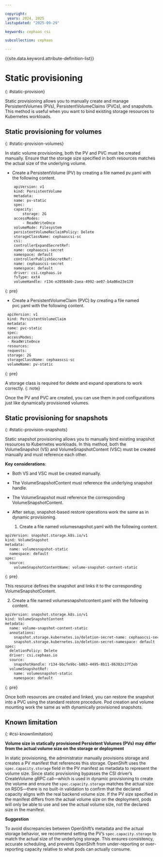 ```yaml
---

copyright:
 years: 2024, 2025
lastupdated: "2025-09-29"

keywords: cephaas csi

subcollection: cephaas

---
```


{{site.data.keyword.attribute-definition-list}}

# Static provisioning
{: #static-provision}

Static provisioning allows you to manually create and manage PersistentVolumes (PVs), PersistentVolumeClaims (PVCs), and snapshots. This method is useful when you want to bind existing storage resources to Kubernetes workloads. 

## Static provisioning for volumes
{: #static-provision-volumes}

In static volume provisioning, both the PV and PVC must be created manually. Ensure that the storage size specified in both resources matches the actual size of the underlying volume.

* Create a PersistentVolume (PV) by creating a file named pv.yaml with the following content.

```sh
    apiVersion: v1
    kind: PersistentVolume
    metadata:
    name: pv-static
    spec:
    capacity:
        storage: 2G
    accessModes:
        - ReadWriteOnce
    volumeMode: Filesystem
    persistentVolumeReclaimPolicy: Delete
    storageClassName: cephaascsi-sc
    csi:
    controllerExpandSecretRef:
    name: cephaascsi-secret
    namespace: default
    controllerPublishSecretRef:
    name: cephaascsi-secret
    namespace: default
    driver: csi.cephaas.io
    fsType: ext4
    volumeHandle: r134-e20564d0-2aea-4992-ae07-b4a06e23e139
```
{: pre}

* Create a PersistentVolumeClaim (PVC) by creating a file named pvc.yaml with the following content.

```sh
 apiVersion: v1
 kind: PersistentVolumeClaim
 metadata:
 name: pvc-static
 spec:
 accessModes:
 - ReadWriteOnce
 resources:
 requests:
 storage: 2G
 storageClassName: cephaascsi-sc
 volumeName: pv-static
```
{: pre}


A storage class is required for delete and expand operations to work correctly.
{: note}

Once the PV and PVC are created, you can use them in pod configurations just like dynamically provisioned volumes.


## Static provisioning for snapshots
{: #static-provision-snapshots}

Static snapshot provisioning allows you to manually bind existing snapshot resources to Kubernetes workloads. In this method, both the VolumeSnapshot (VS) and VolumeSnapshotContent (VSC) must be created manually and must reference each other.

**Key considerations**: 

* Both VS and VSC must be created manually.
* The VolumeSnapshotContent must reference the underlying snapshot handle.
* The VolumeSnapshot must reference the corresponding VolumeSnapshotContent.
* After setup, snapshot-based restore operations work the same as in dynamic provisioning.

    1. Create a file named volumesnapshot.yaml with the following content.

```sh
apiVersion: snapshot.storage.k8s.io/v1
kind: VolumeSnapshot
metadata:
  name: volumesnapshot-static
  namespace: default
spec:
  source:
    volumeSnapshotContentName: volume-snapshot-content-static
```
{: pre}

This resource defines the snapshot and links it to the corresponding VolumeSnapshotContent.

2. Create a file named volumesnapshotcontent.yaml with the following content. 

```sh
apiVersion: snapshot.storage.k8s.io/v1
kind: VolumeSnapshotContent
metadata:
  name: volume-snapshot-content-static
  annotations:
   	snapshot.storage.kubernetes.io/deletion-secret-name: cephaascsi-secret
  	snapshot.storage.kubernetes.io/deletion-secret-namespace: default
spec:
  deletionPolicy: Delete
  driver: csi.cephaas.io
  source:
    snapshotHandle: r134-bbcfe9bc-b863-4495-8b11-86382c27f2eb
  volumeSnapshotRef:
    name: volumesnapshot-static
    namespace: default
```
{: pre}

Once both resources are created and linked, you can restore the snapshot into a PVC using the standard restore procedure. Pod creation and volume mounting work the same as with dynamically provisioned snapshots.

## Known limitation
{: #csi-knownlimitation}

**Volume size in statically provisioned Persistent Volumes (PVs) may differ from the actual volume size on the storage or deployment**

In static provisioning, the administrator manually provisions storage and creates a PV manifest that references this storage. OpenShift uses the `spec.capacity.storage` field in the PV manifest as metadata to represent the volume size.
Since static provisioning bypasses the CSI driver’s CreateVolume gRPC call—which is used in dynamic provisioning to create the volume and ensure the `spec.capacity.storage` matches the actual size on RSOS—there is no built-in validation to confirm that the declared capacity aligns with the real backend volume size.
If the PV size specified in the manifest differs from the actual volume size on the deployment, pods will only be able to use and see the actual volume size, not the declared size in the manifest.

**Suggestion**

To avoid discrepancies between OpenShift’s metadata and the actual storage behavior, we recommend setting the PV’s `spec.capacity.storage` to match the actual size of the underlying storage. This ensures consistency, accurate scheduling, and prevents OpenShift from under-reporting or over-reporting capacity relative to what pods can actually consume.

